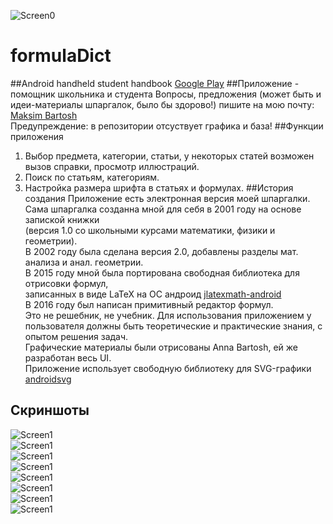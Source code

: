 ![Screen0](https://github.com/mksmbrtsh/formulaDict/blob/master/res/drawable-hdpi/ic_launcher.png)
# formulaDict
##Android handheld student handbook
[Google Play](https://play.google.com/store/apps/details?id=maximsblog.blogspot.com.formuladict)
##Приложение - помощник школьника и студента
Вопросы, предложения (может быть и идеи-материалы шпаргалок, было бы здорово!) пишите на мою почту:<br>
<a href="mailto:mksmbtrsh@gmail.com">Maksim Bartosh</a><br>
Предупреждение: в репозитории отсуствует графика и база!
##Функции приложения
1. Выбор предмета, категории, статьи, у некоторых статей возможен вызов справки, просмотр иллюстраций.
2. Поиск по статьям, категориям.
3. Настройка размера шрифта в статьях и формулах.
##История создания
Приложение есть электронная версия моей шпаргалки. <br>
Сама шпаргалка созданна мной для себя в 2001 году на основе запиской книжки <br>
(версия 1.0 со школьными курсами математики, физики и геометрии).<br>
В 2002 году была сделана версия 2.0, добавлены разделы мат. анализа и анал. геометрии.<br>
В 2015 году мной была портирована свободная библиотека для отрисовки формул, <br>
записанных в виде LaTeX на ОС андроид <a href="https://github.com/mksmbrtsh/jlatexmath-android">jlatexmath-android</a><br>
В 2016 году был написан примитивный редактор формул. <br>
Это не решебник, не учебник. Для использования приложением у пользователя должны быть теоретические и практические знания, с опытом решения задач.<br>
Графические материалы были отрисованы Anna Bartosh, ей же разработан весь UI.<br>
Приложение использует свободную библиотеку для SVG-графики <a href="https://github.com/senkir/androidsvg">androidsvg</a><br>
## Скриншоты
![Screen1](https://raw.githubusercontent.com/mksmbrtsh/formulaDict/master/device-2016-11-23-114630.png)<br>
![Screen1](https://raw.githubusercontent.com/mksmbrtsh/formulaDict/master/device-2016-11-23-114731.png)<br>
![Screen1](https://raw.githubusercontent.com/mksmbrtsh/formulaDict/master/device-2016-11-23-114755.png)<br>
![Screen1](https://raw.githubusercontent.com/mksmbrtsh/formulaDict/master/device-2016-11-23-114804.png)<br>
![Screen1](https://raw.githubusercontent.com/mksmbrtsh/formulaDict/master/device-2016-11-23-114852.png)<br>
![Screen1](https://raw.githubusercontent.com/mksmbrtsh/formulaDict/master/device-2016-11-23-114931.png)<br>
![Screen1](https://raw.githubusercontent.com/mksmbrtsh/formulaDict/master/device-2016-11-23-115128.png)<br>
![Screen1](https://raw.githubusercontent.com/mksmbrtsh/formulaDict/master/device-2016-11-23-115213.png)<br>

